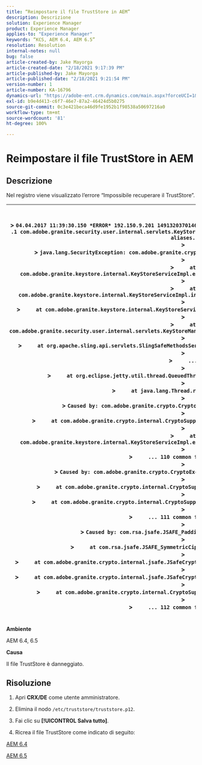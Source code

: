 ```yaml
---
title: “Reimpostare il file TrustStore in AEM”
description: Descrizione
solution: Experience Manager
product: Experience Manager
applies-to: "Experience Manager"
keywords: “KCS, AEM 6.4, AEM 6.5”
resolution: Resolution
internal-notes: null
bug: false
article-created-by: Jake Mayorga
article-created-date: "2/18/2021 9:17:39 PM"
article-published-by: Jake Mayorga
article-published-date: "2/18/2021 9:21:54 PM"
version-number: 1
article-number: KA-16796
dynamics-url: "https://adobe-ent.crm.dynamics.com/main.aspx?forceUCI=1&pagetype=entityrecord&etn=knowledgearticle&id=24080cb9-2e72-eb11-a812-00224809aac7"
exl-id: b9e4d413-c6f7-46e7-87a2-46424d5b0275
source-git-commit: 0c3e421beca46d9fe1952b1f98538a50697216a0
workflow-type: tm+mt
source-wordcount: '81'
ht-degree: 100%

---
```


# Reimpostare il file TrustStore in AEM

## Descrizione


Nel registro viene visualizzato l’errore “Impossibile recuperare il TrustStore”.


| <br><br>> `04.04.2017 11:39:30.150 *ERROR* 192.150.9.201 1491320370146 GET ` `/libs/granite/security/truststore` `.json HTTP` `/1` `.1 com.adobe.granite.security.user.internal.servlets.KeyStoreManagingServlet Unable to retrieve the truststore's aliases.`<br>> <br>> `java.lang.SecurityException: com.adobe.granite.crypto.CryptoException: Cannot convert byte data`<br>> <br>> `    ` `at com.adobe.granite.keystore.internal.KeyStoreServiceImpl.extractStorePassword(KeyStoreServiceImpl.java:609)`<br>> <br>> `    ` `at com.adobe.granite.keystore.internal.KeyStoreServiceImpl.internalGetTrustStore(KeyStoreServiceImpl.java:462)`<br>> <br>> `    ` `at com.adobe.granite.keystore.internal.KeyStoreServiceImpl.getTrustStore(KeyStoreServiceImpl.java:154)`<br>> <br>> `    ` `at com.adobe.granite.security.user.internal.servlets.KeyStoreManagingServlet.doGet(KeyStoreManagingServlet.java:154)`<br>> <br>> `    ` `at org.apache.sling.api.servlets.SlingSafeMethodsServlet.mayService(SlingSafeMethodsServlet.java:269)`<br>> <br>> `    ` `...`<br>> <br>> `    ` `at org.eclipse.jetty.util.thread.QueuedThreadPool$3.run(QueuedThreadPool.java:555)`<br>> <br>> `    ` `at java.lang.Thread.run(Thread.java:745)`<br>> <br>> `Caused by: com.adobe.granite.crypto.CryptoException: Cannot convert byte data`<br>> <br>> `    ` `at com.adobe.granite.crypto.internal.CryptoSupportImpl.unprotect(CryptoSupportImpl.java:160)`<br>> <br>> `    ` `at com.adobe.granite.keystore.internal.KeyStoreServiceImpl.extractStorePassword(KeyStoreServiceImpl.java:601)`<br>> <br>> `    ` `... 110 common frames omitted`<br>> <br>> `Caused by: com.adobe.granite.crypto.CryptoException: Failed decrypting cipher text`<br>> <br>> `    ` `at com.adobe.granite.crypto.internal.CryptoSupportImpl.decrypt(CryptoSupportImpl.java:96)`<br>> <br>> `    ` `at com.adobe.granite.crypto.internal.CryptoSupportImpl.unprotect(CryptoSupportImpl.java:157)`<br>> <br>> `    ` `... 111 common frames omitted`<br>> <br>> `Caused by: com.rsa.jsafe.JSAFE_PaddingException: Invalid padding.`<br>> <br>> `    ` `at com.rsa.jsafe.JSAFE_SymmetricCipher.decryptFinal(Unknown Source)`<br>> <br>> `    ` `at com.adobe.granite.crypto.internal.jsafe.JSafeCryptoSupport.getPlainText(JSafeCryptoSupport.java:325)`<br>> <br>> `    ` `at com.adobe.granite.crypto.internal.jsafe.JSafeCryptoSupport.getPlainText(JSafeCryptoSupport.java:307)`<br>> <br>> `    ` `at com.adobe.granite.crypto.internal.CryptoSupportImpl.decrypt(CryptoSupportImpl.java:94)`<br>> <br>> `    ` `... 112 common frames omitted`<br><br> |
| --- |


<b>Ambiente</b>

AEM 6.4, 6.5

<b>Causa</b>

Il file TrustStore è danneggiato.


## Risoluzione


1. Apri <b>CRX/DE</b> come utente amministratore.

2. Elimina il nodo `/etc/truststore/truststore.p12`.

3. Fai clic su <b>[!UICONTROL Salva tutto]</b>.

4. Ricrea il file TrustStore come indicato di seguito:

[AEM 6.4](https://docs.adobe.com/content/help/it/experience-manager-64/administering/security/saml-2-0-authenticationhandler.html#add-the-idp-certificate-to-the-aem-truststore)

[AEM 6.5](https://docs.adobe.com/content/help/it/experience-manager-65/administering/security/saml-2-0-authenticationhandler.html#add-the-idp-certificate-to-the-aem-truststore)
